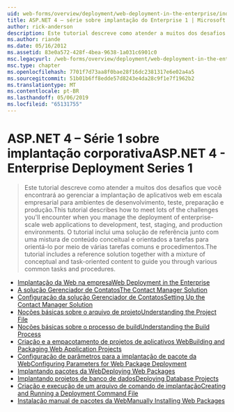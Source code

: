 ```yaml
---
uid: web-forms/overview/deployment/web-deployment-in-the-enterprise/index
title: ASP.NET 4 – série sobre implantação do Enterprise 1 | Microsoft Docs
author: rick-anderson
description: Este tutorial descreve como atender a muitos dos desafios que você encontrará ao gerenciar a implantação de aplicativos para desenvolvimento da web em escala empresarial...
ms.author: riande
ms.date: 05/16/2012
ms.assetid: 83e0a572-428f-4bea-9638-1a031c6901c0
msc.legacyurl: /web-forms/overview/deployment/web-deployment-in-the-enterprise
msc.type: chapter
ms.openlocfilehash: 7701f7d73aa8f0bae28f16dc2381317e6e02a4a5
ms.sourcegitcommit: 51b01b6ff8edde57d8243e4da28c9f1e7f1962b2
ms.translationtype: MT
ms.contentlocale: pt-BR
ms.lasthandoff: 05/06/2019
ms.locfileid: "65131755"
---
```

# <a name="aspnet-4---enterprise-deployment-series-1"></a><span data-ttu-id="7aa56-103">ASP.NET 4 – Série 1 sobre implantação corporativa</span><span class="sxs-lookup"><span data-stu-id="7aa56-103">ASP.NET 4 - Enterprise Deployment Series 1</span></span>

> <span data-ttu-id="7aa56-104">Este tutorial descreve como atender a muitos dos desafios que você encontrará ao gerenciar a implantação de aplicativos web em escala empresarial para ambientes de desenvolvimento, teste, preparação e produção.</span><span class="sxs-lookup"><span data-stu-id="7aa56-104">This tutorial describes how to meet lots of the challenges you'll encounter when you manage the deployment of enterprise-scale web applications to development, test, staging, and production environments.</span></span> <span data-ttu-id="7aa56-105">O tutorial inclui uma solução de referência junto com uma mistura de conteúdo conceitual e orientados a tarefas para orientá-lo por meio de várias tarefas comuns e procedimentos.</span><span class="sxs-lookup"><span data-stu-id="7aa56-105">The tutorial includes a reference solution together with a mixture of conceptual and task-oriented content to guide you through various common tasks and procedures.</span></span>

- [<span data-ttu-id="7aa56-106">Implantação da Web na empresa</span><span class="sxs-lookup"><span data-stu-id="7aa56-106">Web Deployment in the Enterprise</span></span>](web-deployment-in-the-enterprise.md)
- [<span data-ttu-id="7aa56-107">A solução Gerenciador de Contatos</span><span class="sxs-lookup"><span data-stu-id="7aa56-107">The Contact Manager Solution</span></span>](the-contact-manager-solution.md)
- [<span data-ttu-id="7aa56-108">Configuração da solução Gerenciador de Contatos</span><span class="sxs-lookup"><span data-stu-id="7aa56-108">Setting Up the Contact Manager Solution</span></span>](setting-up-the-contact-manager-solution.md)
- [<span data-ttu-id="7aa56-109">Noções básicas sobre o arquivo de projeto</span><span class="sxs-lookup"><span data-stu-id="7aa56-109">Understanding the Project File</span></span>](understanding-the-project-file.md)
- [<span data-ttu-id="7aa56-110">Noções básicas sobre o processo de build</span><span class="sxs-lookup"><span data-stu-id="7aa56-110">Understanding the Build Process</span></span>](understanding-the-build-process.md)
- [<span data-ttu-id="7aa56-111">Criação e a empacotamento de projetos de aplicativos Web</span><span class="sxs-lookup"><span data-stu-id="7aa56-111">Building and Packaging Web Application Projects</span></span>](building-and-packaging-web-application-projects.md)
- [<span data-ttu-id="7aa56-112">Configuração de parâmetros para a implantação de pacote da Web</span><span class="sxs-lookup"><span data-stu-id="7aa56-112">Configuring Parameters for Web Package Deployment</span></span>](configuring-parameters-for-web-package-deployment.md)
- [<span data-ttu-id="7aa56-113">Implantando pacotes da Web</span><span class="sxs-lookup"><span data-stu-id="7aa56-113">Deploying Web Packages</span></span>](deploying-web-packages.md)
- [<span data-ttu-id="7aa56-114">Implantando projetos de banco de dados</span><span class="sxs-lookup"><span data-stu-id="7aa56-114">Deploying Database Projects</span></span>](deploying-database-projects.md)
- [<span data-ttu-id="7aa56-115">Criação e execução de um arquivo de comando de implantação</span><span class="sxs-lookup"><span data-stu-id="7aa56-115">Creating and Running a Deployment Command File</span></span>](creating-and-running-a-deployment-command-file.md)
- [<span data-ttu-id="7aa56-116">Instalação manual de pacotes da Web</span><span class="sxs-lookup"><span data-stu-id="7aa56-116">Manually Installing Web Packages</span></span>](manually-installing-web-packages.md)

